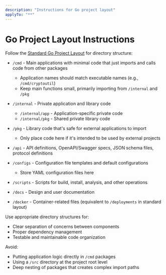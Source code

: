 ```yaml
---
description: "Instructions for Go project layout"
applyTo: "**"
---
```

# Go Project Layout Instructions

Follow the [Standard Go Project Layout](https://github.com/golang-standards/project-layout) for directory structure:

- `/cmd` - Main applications with minimal code that just imports and calls code from other packages
  - Application names should match executable names (e.g., `/cmd/cryptoutil`)
  - Keep main functions small, primarily importing from `/internal` and `/pkg`
  
- `/internal` - Private application and library code
  - `/internal/app` - Application-specific private code
  - `/internal/pkg` - Shared private library code

- `/pkg` - Library code that's safe for external applications to import
  - Only place code here if it's intended to be used by external projects

- `/api` - API definitions, OpenAPI/Swagger specs, JSON schema files, protocol definitions

- `/configs` - Configuration file templates and default configurations
  - Store YAML configuration files here

- `/scripts` - Scripts for build, install, analysis, and other operations

- `/docs` - Design and user documentation

- `/docker` - Container-related files (equivalent to `/deployments` in standard layout)

Use appropriate directory structures for:
- Clear separation of concerns between components
- Proper dependency management
- Testable and maintainable code organization

Avoid:
- Putting application logic directly in `/cmd` packages
- Using a `/src` directory at the project root level
- Deep nesting of packages that creates complex import paths
